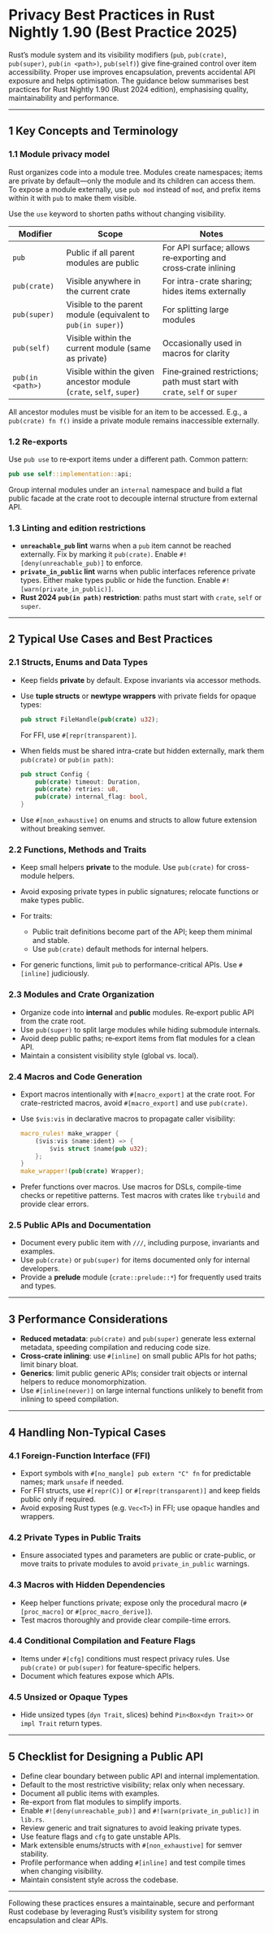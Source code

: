 # Privacy Best Practices in Rust Nightly 1.90 (Best Practice 2025)

Rust’s module system and its visibility modifiers (`pub`, `pub(crate)`, `pub(super)`, `pub(in <path>)`, `pub(self)`) give fine‑grained control over item accessibility. Proper use improves encapsulation, prevents accidental API exposure and helps optimisation. The guidance below summarises best practices for Rust Nightly 1.90 (Rust 2024 edition), emphasising quality, maintainability and performance.

---

## 1 Key Concepts and Terminology

### 1.1 Module privacy model

Rust organizes code into a module tree. Modules create namespaces; items are private by default—only the module and its children can access them. To expose a module externally, use `pub mod` instead of `mod`, and prefix items within it with `pub` to make them visible.

Use the `use` keyword to shorten paths without changing visibility.

| Modifier         | Scope                                                               | Notes                                                                      |
| ---------------- | ------------------------------------------------------------------- | -------------------------------------------------------------------------- |
| `pub`            | Public if all parent modules are public                             | For API surface; allows re‑exporting and cross‑crate inlining              |
| `pub(crate)`     | Visible anywhere in the current crate                               | For intra-crate sharing; hides items externally                            |
| `pub(super)`     | Visible to the parent module (equivalent to `pub(in super)`)        | For splitting large modules                                                |
| `pub(self)`      | Visible within the current module (same as private)                 | Occasionally used in macros for clarity                                    |
| `pub(in <path>)` | Visible within the given ancestor module (`crate`, `self`, `super`) | Fine‑grained restrictions; path must start with `crate`, `self` or `super` |

All ancestor modules must be visible for an item to be accessed. E.g., a `pub(crate) fn f()` inside a private module remains inaccessible externally.

### 1.2 Re-exports

Use `pub use` to re‑export items under a different path. Common pattern:

```rust
pub use self::implementation::api;
```

Group internal modules under an `internal` namespace and build a flat public facade at the crate root to decouple internal structure from external API.

### 1.3 Linting and edition restrictions

* **`unreachable_pub` lint** warns when a `pub` item cannot be reached externally. Fix by marking it `pub(crate)`. Enable `#![deny(unreachable_pub)]` to enforce.
* **`private_in_public` lint** warns when public interfaces reference private types. Either make types public or hide the function. Enable `#![warn(private_in_public)]`.
* **Rust 2024 `pub(in path)` restriction**: paths must start with `crate`, `self` or `super`.

---

## 2 Typical Use Cases and Best Practices

### 2.1 Structs, Enums and Data Types

* Keep fields **private** by default. Expose invariants via accessor methods.

* Use **tuple structs** or **newtype wrappers** with private fields for opaque types:

  ```rust
  pub struct FileHandle(pub(crate) u32);
  ```

  For FFI, use `#[repr(transparent)]`.

* When fields must be shared intra-crate but hidden externally, mark them `pub(crate)` or `pub(in path)`:

  ```rust
  pub struct Config {
      pub(crate) timeout: Duration,
      pub(crate) retries: u8,
      pub(crate) internal_flag: bool,
  }
  ```

* Use `#[non_exhaustive]` on enums and structs to allow future extension without breaking semver.

### 2.2 Functions, Methods and Traits

* Keep small helpers **private** to the module. Use `pub(crate)` for cross-module helpers.
* Avoid exposing private types in public signatures; relocate functions or make types public.
* For traits:

    * Public trait definitions become part of the API; keep them minimal and stable.
    * Use `pub(crate)` default methods for internal helpers.
* For generic functions, limit `pub` to performance-critical APIs. Use `#[inline]` judiciously.

### 2.3 Modules and Crate Organization

* Organize code into **internal** and **public** modules. Re‑export public API from the crate root.
* Use `pub(super)` to split large modules while hiding submodule internals.
* Avoid deep public paths; re‑export items from flat modules for a clean API.
* Maintain a consistent visibility style (global vs. local).

### 2.4 Macros and Code Generation

* Export macros intentionally with `#[macro_export]` at the crate root. For crate-restricted macros, avoid `#[macro_export]` and use `pub(crate)`.

* Use `$vis:vis` in declarative macros to propagate caller visibility:

  ```rust
  macro_rules! make_wrapper {
      ($vis:vis $name:ident) => {
          $vis struct $name(pub u32);
      };
  }
  make_wrapper!(pub(crate) Wrapper);
  ```

* Prefer functions over macros. Use macros for DSLs, compile-time checks or repetitive patterns. Test macros with crates like `trybuild` and provide clear errors.

### 2.5 Public APIs and Documentation

* Document every public item with `///`, including purpose, invariants and examples.
* Use `pub(crate)` or `pub(super)` for items documented only for internal developers.
* Provide a **prelude** module (`crate::prelude::*`) for frequently used traits and types.

---

## 3 Performance Considerations

* **Reduced metadata**: `pub(crate)` and `pub(super)` generate less external metadata, speeding compilation and reducing code size.
* **Cross-crate inlining**: use `#[inline]` on small public APIs for hot paths; limit binary bloat.
* **Generics**: limit public generic APIs; consider trait objects or internal helpers to reduce monomorphization.
* Use `#[inline(never)]` on large internal functions unlikely to benefit from inlining to speed compilation.

---

## 4 Handling Non-Typical Cases

### 4.1 Foreign-Function Interface (FFI)

* Export symbols with `#[no_mangle] pub extern "C" fn` for predictable names; mark `unsafe` if needed.
* For FFI structs, use `#[repr(C)]` or `#[repr(transparent)]` and keep fields public only if required.
* Avoid exposing Rust types (e.g. `Vec<T>`) in FFI; use opaque handles and wrappers.

### 4.2 Private Types in Public Traits

* Ensure associated types and parameters are public or crate-public, or move traits to private modules to avoid `private_in_public` warnings.

### 4.3 Macros with Hidden Dependencies

* Keep helper functions private; expose only the procedural macro (`#[proc_macro]` or `#[proc_macro_derive]`).
* Test macros thoroughly and provide clear compile-time errors.

### 4.4 Conditional Compilation and Feature Flags

* Items under `#[cfg]` conditions must respect privacy rules. Use `pub(crate)` or `pub(super)` for feature-specific helpers.
* Document which features expose which APIs.

### 4.5 Unsized or Opaque Types

* Hide unsized types (`dyn Trait`, slices) behind `Pin<Box<dyn Trait>>` or `impl Trait` return types.

---

## 5 Checklist for Designing a Public API

* Define clear boundary between public API and internal implementation.
* Default to the most restrictive visibility; relax only when necessary.
* Document all public items with examples.
* Re-export from flat modules to simplify imports.
* Enable `#![deny(unreachable_pub)]` and `#![warn(private_in_public)]` in `lib.rs`.
* Review generic and trait signatures to avoid leaking private types.
* Use feature flags and `cfg` to gate unstable APIs.
* Mark extensible enums/structs with `#[non_exhaustive]` for semver stability.
* Profile performance when adding `#[inline]` and test compile times when changing visibility.
* Maintain consistent style across the codebase.

---

Following these practices ensures a maintainable, secure and performant Rust codebase by leveraging Rust’s visibility system for strong encapsulation and clear APIs.

